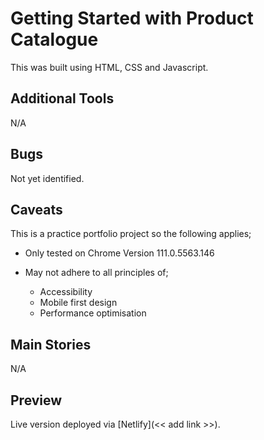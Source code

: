 # Getting Started with Product Catalogue

This was built using HTML, CSS and Javascript.

## Additional Tools

N/A

## Bugs

Not yet identified.

## Caveats

This is a practice portfolio project so the following applies;

- Only tested on Chrome Version 111.0.5563.146
- May not adhere to all principles of;

  - Accessibility 
  - Mobile first design
  - Performance optimisation

## Main Stories

N/A

## Preview

Live version deployed via [Netlify](<< add link >>).
